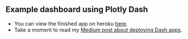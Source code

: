 ## Example dashboard using Plotly Dash

* You can view the finished app on heroku [here](https://dc-properties-map.herokuapp.com/).
* Take a moment to read my [Medium post about deploying Dash apps](https://medium.com/@austinlasseter/how-to-deploy-a-simple-plotly-dash-app-to-heroku-622a2216eb73).
